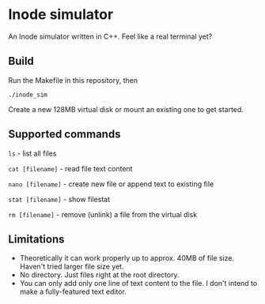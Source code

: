 # Inode simulator

An Inode simulator written in C++. Feel like a real terminal yet?

## Build

Run the Makefile in this repository, then

`./inode_sim`

Create a new 128MB virtual disk or mount an existing one to get started.

## Supported commands
`ls` - list all files

`cat [filename]` - read file text content

`nano [filename]` - create new file or append text to existing file

`stat [filename]` - show filestat

`rm [filename]` - remove (unlink) a file from the virtual disk

## Limitations

- Theoretically it can work properly up to approx. 40MB of file size. Haven't tried larger file size yet.
- No directory. Just files right at the root directory.
- You can only add only one line of text content to the file. I don't intend to make a fully-featured text editor.
